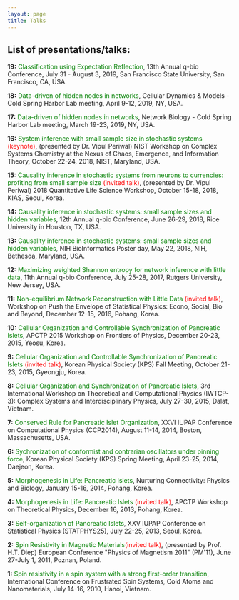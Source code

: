 ```yaml
---
layout: page
title: Talks
---
```


## List of presentations/talks:

**19:** <span style="color:green">Classification using Expectation Reflection</span>, 
13th Annual q-bio Conference, July 31 - August 3, 2019, San Francisco State University, San Francisco, CA, USA.

**18:** <span style="color:green">Data-driven of hidden nodes in networks</span>, 
Cellular Dynamics & Models - Cold Spring Harbor Lab meeting, April 9-12, 2019, NY, USA.

**17:** <span style="color:green">Data-driven of hidden nodes in networks</span>, 
Network Biology - Cold Spring Harbor Lab meeting, March 19-23, 2019, NY, USA.

**16:** <span style="color:green">System inference with small sample size in stochastic systems</span> <span style="color:red">(keynote)</span>,
(presented by Dr. Vipul Periwal)
NIST Workshop on Complex Systems Chemistry at the Nexus of Chaos, Emergence, and Information Theory</span>,
October 22-24, 2018, NIST, Maryland, USA.

**15:** <span style="color:green">Causality inference in stochastic systems from neurons to currencies: profiting from small sample size </span><span style="color:red">(invited talk)</span>,
(presented by Dr. Vipul Periwal)
2018 Quantitative Life Science Workshop,
October 15-18, 2018, KIAS, Seoul, Korea. 

**14:** <span style="color:green">Causality inference in stochastic systems: small sample sizes and hidden variables</span>,
12th Annual q-bio Conference, June 26-29, 2018, 
Rice University in Houston, TX, USA.

**13:** <span style="color:green">Causality inference in stochastic systems: small sample sizes and hidden variables</span>,
NIH BioInformatics Poster day, 
May 22, 2018, NIH, Bethesda, Maryland, USA.

**12:** <span style="color:green">Maximizing weighted Shannon entropy for network inference with little data</span>,
11th Annual q-bio Conference, 
July 25-28, 2017, Rutgers University, New Jersey, USA.

**11:** <span style="color:green">Non-equilibrium Network Reconstruction with Little Data </span> <span style="color:red">(invited talk)</span>,
Workshop on Push the Envelope of Statistical Physics: Econo, Social, Bio and Beyond,
December 12-15, 2016, Pohang, Korea.

**10:** <span style="color:green">Cellular Organization and Controllable Synchronization of Pancreatic Islets</span>,
APCTP 2015 Workshop on Frontiers of Physics, 
December 20-23, 2015, Yeosu, Korea.

**9:** <span style="color:green">Cellular Organization and Controllable Synchronization of Pancreatic Islets</span> <span style="color:red">(invited talk)</span>,
Korean Physical Society (KPS) Fall Meeting, 
October 21-23, 2015, Gyeongju, Korea.

**8:** <span style="color:green">Cellular Organization and Synchronization of Pancreatic Islets</span>,
3rd International Workshop on Theoretical and Computational Physics (IWTCP-3): Complex Systems and Interdisciplinary Physics,
July 27-30, 2015, Dalat, Vietnam.

**7:** <span style="color:green">Conserved Rule for Pancreatic Islet Organization</span>,
XXVI IUPAP Conference on Computational Physics (CCP2014),
August 11-14, 2014, Boston, Massachusetts, USA.

**6:** <span style="color:green">Sychronization of conformist and contrarian oscillators under pinning force</span>,
Korean Physical Society (KPS) Spring Meeting,
April 23-25, 2014, Daejeon, Korea.

**5:** <span style="color:green">Morphogenesis in Life: Pancreatic Islets</span>,
Nurturing Connectivity: Physics and Biology,
January 15-16, 2014, Pohang, Korea.

**4:** <span style="color:green">Morphogenesis in Life: Pancreatic Islets</span> <span style="color:red">(invited talk)</span>,
APCTP Workshop on Theoretical Physics,
December 16, 2013, Pohang, Korea.

**3:** <span style="color:green">Self-organization of Pancreatic Islets</span>,
XXV IUPAP Conference on Statistical Physics (STATPHYS25),
July 22-25, 2013, Seoul, Korea.

**2:** <span style="color:green">Spin Resistivity in Magnetic Materials</span><span style="color:red">(invited talk)</span>,
(presented by Prof. H.T. Diep)
European Conference "Physics of Magnetism 2011" (PM'11),
June 27-July 1, 2011, Poznan, Poland.

**1:** <span style="color:green">Spin resistivity in a spin system with a strong first-order transition</span>,
International Conference on Frustrated Spin Systems, Cold Atoms and Nanomaterials,
July 14-16, 2010, Hanoi, Vietnam.
